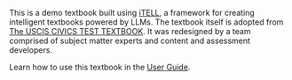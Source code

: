 <i-image src="/images/itell.svg" alt="iTELL logo" width="180" height="180" expandable="false" priority="true">
</i-image>

This is a demo textbook built using [iTELL](https://github.com/learlab/itell), a framework for creating intelligent textbooks powered by LLMs. The textbook itself is adopted from [The USCIS CIVICS TEST TEXTBOOK](https://www.uscis.gov/sites/default/files/document/brochures/OOC_M-1175_CivicsTextbook_8.5x11_V7_RGB_English_508.pdf). It was redesigned by a team comprised of subject matter experts and content and assessment developers.

Learn how to use this textbook in the <a href="/guide">User Guide</a>.
